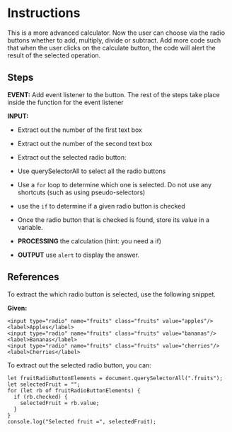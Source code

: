 # Instructions

This is a more advanced calculator. Now the user can choose via the radio buttons whether to add, multiply, divide or subtract. Add more code such that when the user clicks on the calculate button, the code will alert the result of the selected operation.

## Steps

**EVENT:** 
Add event listener to the button. The rest of the steps take place inside the function for the event listener

**INPUT:**
- Extract out the number of the first text box
- Extract out the number of the second text box
- Extract out the selected radio button:
- Use querySelectorAll to select all the radio buttons
- Use a `for` loop to determine which one is selected. Do not use any shortcuts (such as using pseudo-selectors)
- use the `if` to determine if a given radio button is checked
- Once the radio button that is checked is found, store its value in a variable.

- **PROCESSING** the calculation (hint: you need a if)

- **OUTPUT** use `alert` to display the answer.

## References

To extract the which radio button is selected, use the following snippet.

**Given:**
```
<input type="radio" name="fruits" class="fruits" value="apples"/><label>Apples</label>
<input type="radio" name="fruits" class="fruits" value="bananas"/><label>Bananas</label>
<input type="radio" name="fruits" class="fruits" value="cherries"/><label>Cherries</label>
```

To extract out the selected radio button, you can:
```
let fruitRadioButtonElements = document.querySelectorAll(".fruits");
let selectedFruit = "";
for (let rb of fruitRadioButtonElements) {
  if (rb.checked) {
    selectedFruit = rb.value;
  }
}
console.log("Selected fruit =", selectedFruit);
```
